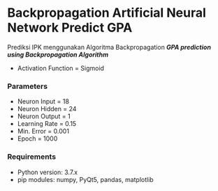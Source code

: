 # Backpropagation Artificial Neural Network Predict GPA
Prediksi IPK menggunakan Algoritma Backpropagation
***GPA prediction using Backpropagation Algorithm***
* Activation Function = Sigmoid
### Parameters
* Neuron Input  = 18
* Neuron Hidden = 24
* Neuron Output = 1
* Learning Rate = 0.15
* Min. Error    = 0.001
* Epoch         = 1000
### Requirements
* Python version: 3.7.x
* pip modules: numpy, PyQt5, pandas, matplotlib
